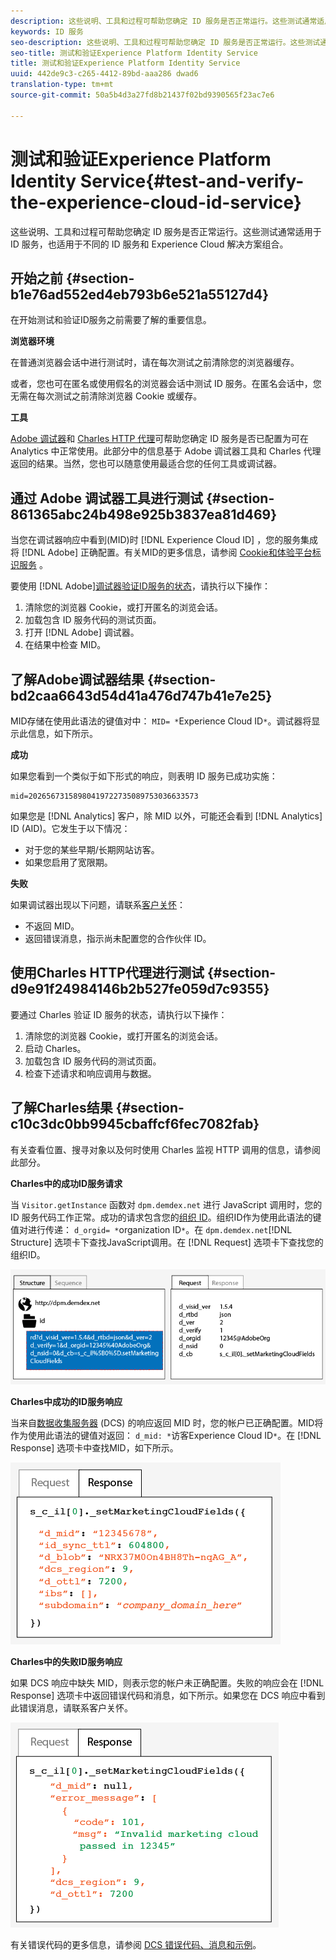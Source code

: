 ```yaml
---
description: 这些说明、工具和过程可帮助您确定 ID 服务是否正常运行。这些测试通常适用于 ID 服务，也适用于不同的 ID 服务和 Experience Cloud 解决方案组合。
keywords: ID 服务
seo-description: 这些说明、工具和过程可帮助您确定 ID 服务是否正常运行。这些测试通常适用于 ID 服务，也适用于不同的 ID 服务和 Experience Cloud 解决方案组合。
seo-title: 测试和验证Experience Platform Identity Service
title: 测试和验证Experience Platform Identity Service
uuid: 442de9c3-c265-4412-89bd-aaa286 dwad6
translation-type: tm+mt
source-git-commit: 50a5b4d3a27fd8b21437f02bd9390565f23ac7e6

---
```



# 测试和验证Experience Platform Identity Service{#test-and-verify-the-experience-cloud-id-service}

这些说明、工具和过程可帮助您确定 ID 服务是否正常运行。这些测试通常适用于 ID 服务，也适用于不同的 ID 服务和 Experience Cloud 解决方案组合。

## 开始之前 {#section-b1e76ad552ed4eb793b6e521a55127d4}

在开始测试和验证ID服务之前需要了解的重要信息。

**浏览器环境**

在普通浏览器会话中进行测试时，请在每次测试之前清除您的浏览器缓存。

或者，您也可在匿名或使用假名的浏览器会话中测试 ID 服务。在匿名会话中，您无需在每次测试之前清除浏览器 Cookie 或缓存。

**工具**

[Adobe 调试器](https://marketing.adobe.com/resources/help/en_US/sc/implement/debugger.html)和 [Charles HTTP 代理](https://www.charlesproxy.com/)可帮助您确定 ID 服务是否已配置为可在 Analytics 中正常使用。此部分中的信息基于 Adobe 调试器工具和 Charles 代理返回的结果。当然，您也可以随意使用最适合您的任何工具或调试器。

## 通过 Adobe 调试器工具进行测试 {#section-861365abc24b498e925b3837ea81d469}

当您在调试器响应中看到(MID)时 [!DNL Experience Cloud ID] ，您的服务集成将 [!DNL Adobe] 正确配置。有关MID的更多信息，请参阅 [Cookie和体验平台标识服务](../introduction/cookies.md) 。

要使用 [!DNL Adobe][调试器验证ID服务的状态](https://marketing.adobe.com/resources/help/en_US/sc/implement/debugger.html)，请执行以下操作：

1. 清除您的浏览器 Cookie，或打开匿名的浏览会话。
1. 加载包含 ID 服务代码的测试页面。
1. 打开 [!DNL Adobe] 调试器。
1. 在结果中检查 MID。

## 了解Adobe调试器结果 {#section-bd2caa6643d54d41a476d747b41e7e25}

MID存储在使用此语法的键值对中： `MID= *`Experience Cloud ID`*`。调试器将显示此信息，如下所示。

**成功**

如果您看到一个类似于如下形式的响应，则表明 ID 服务已成功实施：

```
mid=20265673158980419722735089753036633573
```

如果您是 [!DNL Analytics] 客户，除 MID 以外，可能还会看到 [!DNL Analytics] ID (AID)。它发生于以下情况：

* 对于您的某些早期/长期网站访客。
* 如果您启用了宽限期。

**失败**

如果调试器出现以下问题，请联系[客户关怀](https://helpx.adobe.com/marketing-cloud/contact-support.html)：

* 不返回 MID。
* 返回错误消息，指示尚未配置您的合作伙伴 ID。

## 使用Charles HTTP代理进行测试 {#section-d9e91f24984146b2b527fe059d7c9355}

要通过 Charles 验证 ID 服务的状态，请执行以下操作：

1. 清除您的浏览器 Cookie，或打开匿名的浏览会话。
1. 启动 Charles。
1. 加载包含 ID 服务代码的测试页面。
1. 检查下述请求和响应调用与数据。

## 了解Charles结果 {#section-c10c3dc0bb9945cbaffcf6fec7082fab}

有关查看位置、搜寻对象以及何时使用 Charles 监视 HTTP 调用的信息，请参阅此部分。

**Charles中的成功ID服务请求**

当 `Visitor.getInstance` 函数对 `dpm.demdex.net` 进行 JavaScript 调用时，您的 ID 服务代码工作正常。成功的请求包含您的[组织 ID](../reference/requirements.md#section-a02f537129a64ffbb690d5738d360c26)。组织ID作为使用此语法的键值对进行传递： `d_orgid= *`organization ID`*`。在 `dpm.demdex.net`[!DNL Structure] 选项卡下查找JavaScript调用。在 [!DNL Request] 选项卡下查找您的组织ID。

![](assets/charles_request.png)

**Charles中成功的ID服务响应**

当来自[数据收集服务器](https://marketing.adobe.com/resources/help/en_US/aam/c_compcollect.html) (DCS) 的响应返回 MID 时，您的帐户已正确配置。MID将作为使用此语法的键值对返回： `d_mid: *`访客Experience Cloud ID`*`。在 [!DNL Response] 选项卡中查找MID，如下所示。

![](assets/charles_response_success.png)

**Charles中的失败ID服务响应**

如果 DCS 响应中缺失 MID，则表示您的帐户未正确配置。失败的响应会在 [!DNL Response] 选项卡中返回错误代码和消息，如下所示。如果您在 DCS 响应中看到此错误消息，请联系客户关怀。

![](assets/charles_response_unsuccessful.png)

有关错误代码的更多信息，请参阅 [DCS 错误代码、消息和示例](https://marketing.adobe.com/resources/help/en_US/aam/dcs_error_codes.html)。

